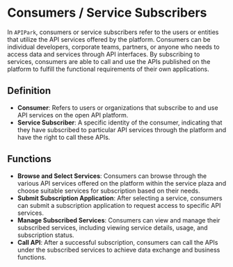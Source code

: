 # Consumers / Service Subscribers

In `APIPark`, consumers or service subscribers refer to the users or entities that utilize the API services offered by the platform. Consumers can be individual developers, corporate teams, partners, or anyone who needs to access data and services through API interfaces. By subscribing to services, consumers are able to call and use the APIs published on the platform to fulfill the functional requirements of their own applications.

## Definition

* **Consumer**: Refers to users or organizations that subscribe to and use API services on the open API platform.
* **Service Subscriber**: A specific identity of the consumer, indicating that they have subscribed to particular API services through the platform and have the right to call these APIs.

## Functions

* **Browse and Select Services**: Consumers can browse through the various API services offered on the platform within the service plaza and choose suitable services for subscription based on their needs.
* **Submit Subscription Application**: After selecting a service, consumers can submit a subscription application to request access to specific API services.
* **Manage Subscribed Services**: Consumers can view and manage their subscribed services, including viewing service details, usage, and subscription status.
* **Call API**: After a successful subscription, consumers can call the APIs under the subscribed services to achieve data exchange and business functions.